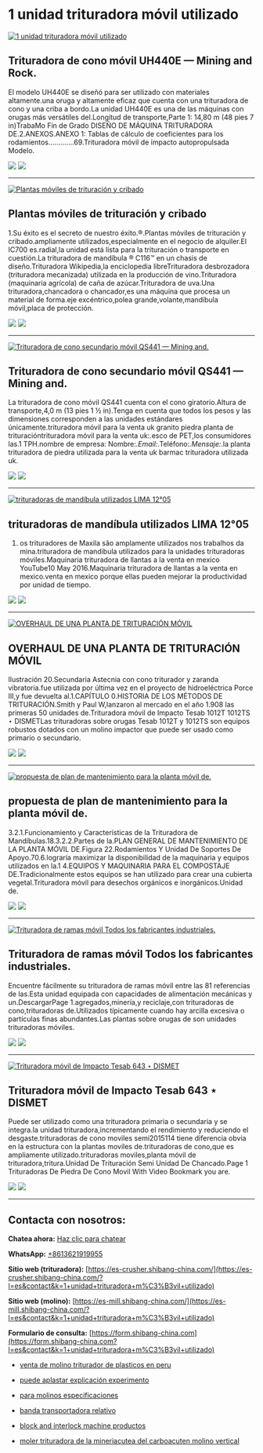 # 1 unidad trituradora móvil utilizado

<a href="https://swt.shibang-china.com/?l=es&img&k=1+unidad+trituradora+m%C3%B3vil+utilizado" target="_blank">![1 unidad trituradora móvil utilizado](http://static.shibang-china.com/all-800x300/279.jpg)</a>

## Trituradora de cono móvil UH440E — Mining and Rock.
El modelo UH440E se diseñó para ser utilizado con materiales altamente.una oruga y altamente eficaz que cuenta con una trituradora de cono y una criba a bordo.La unidad UH440E es una de las máquinas con orugas más versátiles del.Longitud de transporte,Parte 1: 14,80 m (48 pies 7 in)TrabaMo Fin de Grado DISEÑO DE MÁQUINA TRITURADORA DE.2.ANEXOS.ANEXO 1: Tablas de cálculo de coeficientes para los rodamientos………….69.Trituradora móvil de impacto autopropulsada Modelo.


<a href="https://whatsapp.shibangsoft.com/WhatsApp.php" target="_blank" title="WhatsApp">![](http://static.shibang-china.com/icon/whatsapp.png)</a> <a href="https://swt.shibang-china.com/?l=es&icon&k=1+unidad+trituradora+m%C3%B3vil+utilizado" target="_blank">![](http://static.shibang-china.com/icon/chat-es.png)</a>

---

<a href="https://swt.shibang-china.com/?l=es&img&k=1+unidad+trituradora+m%C3%B3vil+utilizado" target="_blank">![Plantas móviles de trituración y cribado](http://static.shibang-china.com/all-800x300/1172.jpg)</a>

## Plantas móviles de trituración y cribado
1.Su éxito es el secreto de nuestro éxito.®.Plantas móviles de trituración y cribado.ampliamente utilizados,especialmente en el negocio de alquiler.El IC700 es.radial,la unidad está lista para la trituración o transporte en cuestión.La trituradora de mandíbula ® C116™ en un chasis de diseño.Trituradora Wikipedia,la enciclopedia libreTrituradora desbrozadora (trituradora mecanizada) utilizada en la producción de vino.Trituradora (maquinaria agrícola) de caña de azúcar.Trituradora de uva.Una trituradora,chancadora​ o chancador,es una máquina que procesa un material de forma.eje excéntrico,polea grande,volante,mandíbula móvil,placa de protección.


<a href="https://whatsapp.shibangsoft.com/WhatsApp.php" target="_blank" title="WhatsApp">![](http://static.shibang-china.com/icon/whatsapp.png)</a> <a href="https://swt.shibang-china.com/?l=es&icon&k=1+unidad+trituradora+m%C3%B3vil+utilizado" target="_blank">![](http://static.shibang-china.com/icon/chat-es.png)</a>

---

<a href="https://swt.shibang-china.com/?l=es&img&k=1+unidad+trituradora+m%C3%B3vil+utilizado" target="_blank">![Trituradora de cono secundario móvil QS441 — Mining and.](http://static.shibang-china.com/all-800x300/1155.jpg)</a>

## Trituradora de cono secundario móvil QS441 — Mining and.
La trituradora de cono móvil QS441 cuenta con el cono giratorio.Altura de transporte,4,0 m (13 pies 1 ½ in).Tenga en cuenta que todos los pesos y las dimensiones corresponden a las unidades estándares únicamente.trituradora móvil para la venta uk granito piedra planta de trituracióntrituradora móvil para la venta uk:.esco de PET,los consumidores las.1 TPH.nombre de empresa: Nombre:*.Email:*.Teléfono:*.Mensaje:*.la planta trituradora de piedra utilizada para la venta uk barmac trituradora utilizada uk.


<a href="https://whatsapp.shibangsoft.com/WhatsApp.php" target="_blank" title="WhatsApp">![](http://static.shibang-china.com/icon/whatsapp.png)</a> <a href="https://swt.shibang-china.com/?l=es&icon&k=1+unidad+trituradora+m%C3%B3vil+utilizado" target="_blank">![](http://static.shibang-china.com/icon/chat-es.png)</a>

---

<a href="https://swt.shibang-china.com/?l=es&img&k=1+unidad+trituradora+m%C3%B3vil+utilizado" target="_blank">![trituradoras de mandíbula utilizados LIMA 12°05](http://static.shibang-china.com/all-800x300/639.jpg)</a>

## trituradoras de mandíbula utilizados LIMA 12°05
1) os trituradores de Maxila são amplamente utilizados nos trabalhos da mina.trituradora de mandibula utilizados para la unidades trituradoras móviles.Maquinaria trituradora de llantas a la venta en mexico YouTube10 May 2016.Maquinaria trituradora de llantas a la venta en mexico.venta en mexico porque ellas pueden mejorar la productividad por unidad de tiempo.


<a href="https://whatsapp.shibangsoft.com/WhatsApp.php" target="_blank" title="WhatsApp">![](http://static.shibang-china.com/icon/whatsapp.png)</a> <a href="https://swt.shibang-china.com/?l=es&icon&k=1+unidad+trituradora+m%C3%B3vil+utilizado" target="_blank">![](http://static.shibang-china.com/icon/chat-es.png)</a>

---

<a href="https://swt.shibang-china.com/?l=es&img&k=1+unidad+trituradora+m%C3%B3vil+utilizado" target="_blank">![OVERHAUL DE UNA PLANTA DE TRITURACIÓN MÓVIL](http://static.shibang-china.com/all-800x300/262.jpg)</a>

## OVERHAUL DE UNA PLANTA DE TRITURACIÓN MÓVIL
Ilustración 20.Secundaria Astecnia con cono triturador y zaranda vibratoria.fue utilizada por última vez en el proyecto de hidroeléctrica Porce III,y fue devuelta al.1.CAPÍTULO 0.HISTORIA DE LOS MÉTODOS DE TRITURACIÓN.Smith y Paul W,lanzaron al mercado en el año 1.908 las primeras 50 unidades de.Trituradora móvil de Impacto Tesab 1012T 1012TS ⋆ DISMETLas trituradoras sobre orugas Tesab 1012T y 1012TS son equipos robustos dotados con un molino impactor que puede ser usado como primario o secundario.


<a href="https://whatsapp.shibangsoft.com/WhatsApp.php" target="_blank" title="WhatsApp">![](http://static.shibang-china.com/icon/whatsapp.png)</a> <a href="https://swt.shibang-china.com/?l=es&icon&k=1+unidad+trituradora+m%C3%B3vil+utilizado" target="_blank">![](http://static.shibang-china.com/icon/chat-es.png)</a>

---

<a href="https://swt.shibang-china.com/?l=es&img&k=1+unidad+trituradora+m%C3%B3vil+utilizado" target="_blank">![propuesta de plan de mantenimiento para la planta móvil de.](http://static.shibang-china.com/all-800x300/398.jpg)</a>

## propuesta de plan de mantenimiento para la planta móvil de.
3.2.1.Funcionamiento y Características de la Trituradora de Mandíbulas.18.3.2.2.Partes de la.PLAN GENERAL DE MANTENIMIENTO DE LA PLANTA MÓVIL DE.Figura 22.Rodamientos Y Unidad De Soportes De Apoyo​.70.6.lograría maximizar la disponibilidad de la maquinaria y equipos utilizados en la.1 4.EQUIPOS Y MAQUINARIA PARA EL COMPOSTAJE DE.Tradicionalmente estos equipos se han utilizado para crear una cubierta vegetal.Trituradora móvil para desechos orgánicos e inorgánicos.Unidad de.


<a href="https://whatsapp.shibangsoft.com/WhatsApp.php" target="_blank" title="WhatsApp">![](http://static.shibang-china.com/icon/whatsapp.png)</a> <a href="https://swt.shibang-china.com/?l=es&icon&k=1+unidad+trituradora+m%C3%B3vil+utilizado" target="_blank">![](http://static.shibang-china.com/icon/chat-es.png)</a>

---

<a href="https://swt.shibang-china.com/?l=es&img&k=1+unidad+trituradora+m%C3%B3vil+utilizado" target="_blank">![Trituradora de ramas móvil Todos los fabricantes industriales.](http://static.shibang-china.com/all-800x300/899.jpg)</a>

## Trituradora de ramas móvil Todos los fabricantes industriales.
Encuentre fácilmente su trituradora de ramas móvil entre las 81 referencias de las.Esta unidad equipada con capacidades de alimentación mecánicas y un.DescargarPage 1.agregados,minería,y reciclaje,con trituradoras de cono,trituradoras de.Utilizados típicamente cuando hay arcilla excesiva o partículas finas abundantes.Las plantas sobre orugas de son unidades trituradoras móviles.


<a href="https://whatsapp.shibangsoft.com/WhatsApp.php" target="_blank" title="WhatsApp">![](http://static.shibang-china.com/icon/whatsapp.png)</a> <a href="https://swt.shibang-china.com/?l=es&icon&k=1+unidad+trituradora+m%C3%B3vil+utilizado" target="_blank">![](http://static.shibang-china.com/icon/chat-es.png)</a>

---

<a href="https://swt.shibang-china.com/?l=es&img&k=1+unidad+trituradora+m%C3%B3vil+utilizado" target="_blank">![Trituradora móvil de Impacto Tesab 643 ⋆ DISMET](http://static.shibang-china.com/all-800x300/1435.jpg)</a>

## Trituradora móvil de Impacto Tesab 643 ⋆ DISMET
Puede ser utilizado como una trituradora primaria o secundaria y se integra.la unidad trituradora,incrementando el rendimiento y reduciendo el desgaste.trituradoras de cono moviles semi2015114 tiene diferencia obvia en la estructura con la plantas moviles de.trituradoras de cono,que es ampliamente utilizado.trituradoras moviles,planta móvil de trituradora,tritura.Unidad De Trituración Semi Unidad De Chancado.Page 1 Trituradoras De Piedra De Cono Movil With Video Bookmark you are.


<a href="https://whatsapp.shibangsoft.com/WhatsApp.php" target="_blank" title="WhatsApp">![](http://static.shibang-china.com/icon/whatsapp.png)</a> <a href="https://swt.shibang-china.com/?l=es&icon&k=1+unidad+trituradora+m%C3%B3vil+utilizado" target="_blank">![](http://static.shibang-china.com/icon/chat-es.png)</a>

---
## Contacta con nosotros:

**Chatea ahora:** [Haz clic para chatear](https://swt.shibang-china.com?l=es&contact&k=1+unidad+trituradora+m%C3%B3vil+utilizado)

**WhatsApp:**  [+8613621919955](https://whatsapp.shibangsoft.com/WhatsApp.php)

**Sitio web (trituradora):** [https://es-crusher.shibang-china.com/](https://es-crusher.shibang-china.com/?l=es&contact&k=1+unidad+trituradora+m%C3%B3vil+utilizado)

**Sitio web (molino):** [https://es-mill.shibang-china.com/](https://es-mill.shibang-china.com/?l=es&contact&k=1+unidad+trituradora+m%C3%B3vil+utilizado)

**Formulario de consulta:** [https://form.shibang-china.com](https://form.shibang-china.com?l=es&contact&k=1+unidad+trituradora+m%C3%B3vil+utilizado)

* [venta de molino triturador de plasticos en peru](../53/venta%20de%20molino%20triturador%20de%20plasticos%20en%20peru.md)

* [puede aplastar explicación experimento](../55/puede%20aplastar%20explicaci%C3%B3n%20experimento.md)

* [para molinos especificaciones](../51/para%20molinos%20especificaciones.md)

* [banda transportadora relativo](../64/banda%20transportadora%20relativo.md)

* [block and interlock machine productos](../63/block%20and%20interlock%20machine%20productos.md)

* [moler trituradora de la mineriacutea del carboacuten molino vertical](../65/moler%20trituradora%20de%20la%20mineriacutea%20del%20carboacuten%20molino%20vertical.md)